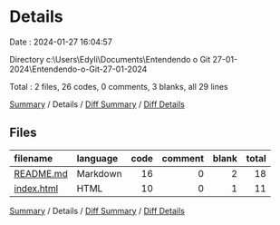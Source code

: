 # Details

Date : 2024-01-27 16:04:57

Directory c:\\Users\\Edyli\\Documents\\Entendendo o Git 27-01-2024\\Entendendo-o-Git-27-01-2024

Total : 2 files,  26 codes, 0 comments, 3 blanks, all 29 lines

[Summary](results.md) / Details / [Diff Summary](diff.md) / [Diff Details](diff-details.md)

## Files
| filename | language | code | comment | blank | total |
| :--- | :--- | ---: | ---: | ---: | ---: |
| [README.md](/README.md) | Markdown | 16 | 0 | 2 | 18 |
| [index.html](/index.html) | HTML | 10 | 0 | 1 | 11 |

[Summary](results.md) / Details / [Diff Summary](diff.md) / [Diff Details](diff-details.md)